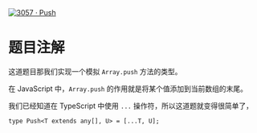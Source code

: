 <div style='width: 100%; margin: 0 auto;'><a href='https://github.com/type-challenges/type-challenges/blob/main/questions/03057-easy-push/README.md' target='_blank'><img src='https://img.shields.io/badge/-3057%E3%83%BBPush-7aad0c' alt='3057 · Push' /></a></div>

# 题目注解

这道题目那我们实现一个模拟 `Array.push` 方法的类型。

在 JavaScript 中，`Array.push` 的作用就是将某个值添加到当前数组的末尾。

我们已经知道在 TypeScript 中使用 `...` 操作符，所以这道题就变得很简单了，

```
type Push<T extends any[], U> = [...T, U];
```
